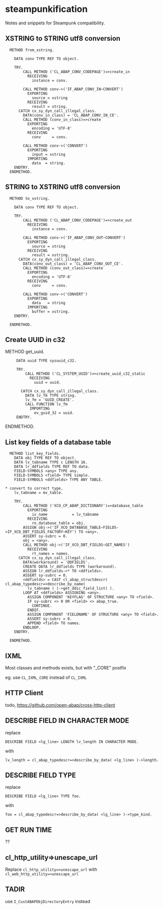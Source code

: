 # steampunkification
Notes and snippets for Steampunk compatibility.

## XSTRING to STRING utf8 conversion

```abap
  METHOD from_xstring.

    DATA conv TYPE REF TO object.

    TRY.
        CALL METHOD ('CL_ABAP_CONV_CODEPAGE')=>create_in
          RECEIVING
            instance = conv.

        CALL METHOD conv->('IF_ABAP_CONV_IN~CONVERT')
          EXPORTING
            source = xstring
          RECEIVING
            result = string.
      CATCH cx_sy_dyn_call_illegal_class.
        DATA(conv_in_class) = 'CL_ABAP_CONV_IN_CE'.
        CALL METHOD (conv_in_class)=>create
          EXPORTING
            encoding = 'UTF-8'
          RECEIVING
            conv     = conv.

        CALL METHOD conv->('CONVERT')
          EXPORTING
            input = xstring
          IMPORTING
            data  = string.
    ENDTRY.
  ENDMETHOD.
```

## STRING to XSTRING utf8 conversion

```abap
  METHOD to_xstring.

    DATA conv TYPE REF TO object.

    TRY.
        CALL METHOD ('CL_ABAP_CONV_CODEPAGE')=>create_out
          RECEIVING
            instance = conv.

        CALL METHOD conv->('IF_ABAP_CONV_OUT~CONVERT')
          EXPORTING
            source = string
          RECEIVING
            result = xstring.
      CATCH cx_sy_dyn_call_illegal_class.
        DATA(conv_out_class) = 'CL_ABAP_CONV_OUT_CE'.
        CALL METHOD (conv_out_class)=>create
          EXPORTING
            encoding = 'UTF-8'
          RECEIVING
            conv     = conv.

        CALL METHOD conv->('CONVERT')
          EXPORTING
            data   = string
          IMPORTING
            buffer = xstring.
    ENDTRY.

  ENDMETHOD.
```
## Create UUID in c32

METHOD get_uuid.

         DATA uuid TYPE sysuuid_c32.

         TRY.
             CALL METHOD ('CL_SYSTEM_UUID')=>create_uuid_c32_static
               RECEIVING
                 uuid = uuid.

           CATCH cx_sy_dyn_call_illegal_class.
             DATA lv_fm TYPE string.
             lv_fm = 'GUID_CREATE'.
             CALL FUNCTION lv_fm
               IMPORTING
                 ev_guid_32 = uuid.
         ENDTRY.

ENDMETHOD.

## List key fields of a database table

```abap
  METHOD list_key_fields.
    DATA obj TYPE REF TO object.
    DATA lv_tabname TYPE c LENGTH 16.
    DATA lr_ddfields TYPE REF TO data.
    FIELD-SYMBOLS <any> TYPE any.
    FIELD-SYMBOLS <field> TYPE simple.
    FIELD-SYMBOLS <ddfields> TYPE ANY TABLE.

* convert to correct type,
    lv_tabname = mv_table.

    TRY.
        CALL METHOD ('XCO_CP_ABAP_DICTIONARY')=>database_table
          EXPORTING
            iv_name           = lv_tabname
          RECEIVING
            ro_database_table = obj.
        ASSIGN obj->('IF_XCO_DATABASE_TABLE~FIELDS->IF_XCO_DBT_FIELDS_FACTORY~KEY') TO <any>.
        ASSERT sy-subrc = 0.
        obj = <any>.
        CALL METHOD obj->('IF_XCO_DBT_FIELDS~GET_NAMES')
          RECEIVING
            rt_names = names.
      CATCH cx_sy_dyn_call_illegal_class.
        DATA(workaround) = 'DDFIELDS'.
        CREATE DATA lr_ddfields TYPE (workaround).
        ASSIGN lr_ddfields->* TO <ddfields>.
        ASSERT sy-subrc = 0.
        <ddfields> = CAST cl_abap_structdescr( cl_abap_typedescr=>describe_by_name(
          lv_tabname ) )->get_ddic_field_list( ).
        LOOP AT <ddfields> ASSIGNING <any>.
          ASSIGN COMPONENT 'KEYFLAG' OF STRUCTURE <any> TO <field>.
          IF sy-subrc <> 0 OR <field> <> abap_true.
            CONTINUE.
          ENDIF.
          ASSIGN COMPONENT 'FIELDNAME' OF STRUCTURE <any> TO <field>.
          ASSERT sy-subrc = 0.
          APPEND <field> TO names.
        ENDLOOP.
    ENDTRY.

  ENDMETHOD.
```

## IXML

Most classes and methods exists, but with "_CORE" postfix

eg. use `CL_IXML_CORE` instead of `CL_IXML`

## HTTP Client

todo, https://github.com/open-abap/cross-http-client

## DESCRIBE FIELD IN CHARACTER MODE

replace

`DESCRIBE FIELD <lg_line> LENGTH lv_length IN CHARACTER MODE.`

with

`lv_length = cl_abap_typedescr=>describe_by_data( <lg_line> )->length.`

## DESCRIBE FIELD TYPE

replace

`DESCRIBE FIELD <lg_line> TYPE foo.`

with

`foo = cl_abap_typedescr=>describe_by_data( <lg_line> )->type_kind.`

## GET RUN TIME

??

## cl_http_utility=>unescape_url

Replace `cl_http_utility=>unescape_url` with `cl_web_http_utility=>unescape_url`

## TADIR

use `I_CustABAPObjDirectoryEntry` instead
